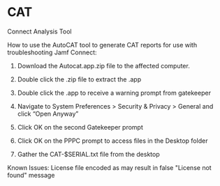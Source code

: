 # CAT
Connect Analysis Tool

How to use the AutoCAT tool to generate CAT reports for use with troubleshooting Jamf Connect:

1. Download the Autocat.app.zip file to the affected computer.

2. Double click the .zip file to extract the .app

3. Double click the .app to receive a warning prompt from gatekeeper

4. Navigate to System Preferences > Security & Privacy > General and click “Open Anyway”

5. Click OK on the second Gatekeeper prompt

6. Click OK on the PPPC prompt to access files in the Desktop folder

7. Gather the CAT-$SERIAL.txt file from the desktop



Known Issues:
License file encoded as <data> may result in false "License not found" message
